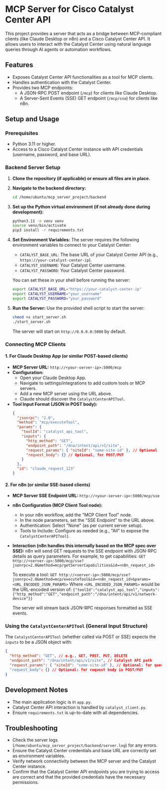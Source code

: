# MCP Server for Cisco Catalyst Center API

This project provides a server that acts as a bridge between MCP-compliant clients (like Claude Desktop or n8n) and a Cisco Catalyst Center API. It allows users to interact with the Catalyst Center using natural language queries through AI agents or automation workflows.

## Features

-   Exposes Catalyst Center API functionalities as a tool for MCP clients.
-   Handles authentication with the Catalyst Center.
-   Provides two MCP endpoints:
    -   A JSON-RPC POST endpoint (`/mcp`) for clients like Claude Desktop.
    -   A Server-Sent Events (SSE) GET endpoint (`/mcp/sse`) for clients like n8n.

## Setup and Usage

### Prerequisites

-   Python 3.11 or higher.
-   Access to a Cisco Catalyst Center instance with API credentials (username, password, and base URL).

### Backend Server Setup

1.  **Clone the repository (if applicable) or ensure all files are in place.**
2.  **Navigate to the backend directory:**
    ```bash
    cd /home/ubuntu/mcp_server_project/backend
    ```
3.  **Set up the Python virtual environment (if not already done during development):**
    ```bash
    python3.11 -m venv venv
    source venv/bin/activate
    pip3 install -r requirements.txt
    ```
4.  **Set Environment Variables:**
    The server requires the following environment variables to connect to your Catalyst Center:
    -   `CATALYST_BASE_URL`: The base URL of your Catalyst Center API (e.g., `https://your-catalyst-center-ip`).
    -   `CATALYST_USERNAME`: Your Catalyst Center username.
    -   `CATALYST_PASSWORD`: Your Catalyst Center password.

    You can set these in your shell before running the server:
    ```bash
    export CATALYST_BASE_URL="https://your-catalyst-center-ip"
    export CATALYST_USERNAME="your_username"
    export CATALYST_PASSWORD="your_password"
    ```
5.  **Run the Server:**
    Use the provided shell script to start the server:
    ```bash
    chmod +x start_server.sh
    ./start_server.sh
    ```
    The server will start on `http://0.0.0.0:5000` by default.

### Connecting MCP Clients

#### 1. For Claude Desktop App (or similar POST-based clients)

-   **MCP Server URL:** `http://<your-server-ip>:5000/mcp`
-   **Configuration:**
    -   Open your Claude Desktop App.
    -   Navigate to settings/integrations to add custom tools or MCP servers.
    -   Add a new MCP server using the URL above.
    -   Claude should discover the `CatalystCenterAPITool`.
-   **Tool Input Format (JSON in POST body):**
    ```json
    {
      "jsonrpc": "2.0",
      "method": "mcp/executeTool",
      "params": {
        "toolId": "catalyst_api_tool",
        "inputs": {
          "http_method": "GET",
          "endpoint_path": "/dna/intent/api/v1/site",
          "request_params": { "siteId": "some-site-id" }, // Optional
          "request_body": {} // Optional, for POST/PUT
        }
      },
      "id": "claude_request_123"
    }
    ```

#### 2. For n8n (or similar SSE-based clients)

-   **MCP Server SSE Endpoint URL:** `http://<your-server-ip>:5000/mcp/sse`
-   **n8n Configuration (MCP Client Tool node):**
    -   In your n8n workflow, add the "MCP Client Tool" node.
    -   In the node parameters, set the "SSE Endpoint" to the URL above.
    -   Authentication: Select "None" (as per current server setup).
    -   Tools to Include: Configure as needed (e.g., "All" to expose the `CatalystCenterAPITool`).
-   **Interaction (n8n handles this internally based on the MCP spec over SSE):**
    n8n will send GET requests to the SSE endpoint with JSON-RPC details as query parameters. For example, to get capabilities:
    `GET http://<server-ip>:5000/mcp/sse?jsonrpc=2.0&method=mcp/getServerCapabilities&id=<n8n_request_id>`

    To execute a tool:
    `GET http://<server-ip>:5000/mcp/sse?jsonrpc=2.0&method=mcp/executeTool&id=<n8n_request_id>&params=<URL_ENCODED_JSON_PARAMS>`
    Where `<URL_ENCODED_JSON_PARAMS>` would be the URL-encoded version of:
    `{"toolId":"catalyst_api_tool","inputs":{"http_method":"GET","endpoint_path":"/dna/intent/api/v1/network-device"}}`

    The server will stream back JSON-RPC responses formatted as SSE events.

### Using the `CatalystCenterAPITool` (General Input Structure)

The `CatalystCenterAPITool` (whether called via POST or SSE) expects the `inputs` to be a JSON object with:

```json
{
  "http_method": "GET", // e.g., GET, POST, PUT, DELETE
  "endpoint_path": "/dna/intent/api/v1/site", // Catalyst API path
  "request_params": { "siteId": "some-site-id" }, // Optional: for query parameters
  "request_body": {} // Optional: for request body in POST/PUT
}
```

## Development Notes

-   The main application logic is in `app.py`.
-   Catalyst Center API interaction is handled by `catalyst_client.py`.
-   Ensure `requirements.txt` is up-to-date with all dependencies.

## Troubleshooting

-   Check the server logs (`/home/ubuntu/mcp_server_project/backend/server.log`) for any errors.
-   Ensure the Catalyst Center credentials and base URL are correctly set as environment variables.
-   Verify network connectivity between the MCP server and the Catalyst Center instance.
-   Confirm that the Catalyst Center API endpoints you are trying to access are correct and that the provided credentials have the necessary permissions.


